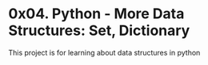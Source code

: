 # 0x04. Python - More Data Structures: Set, Dictionary
This project is for learning about data structures in python